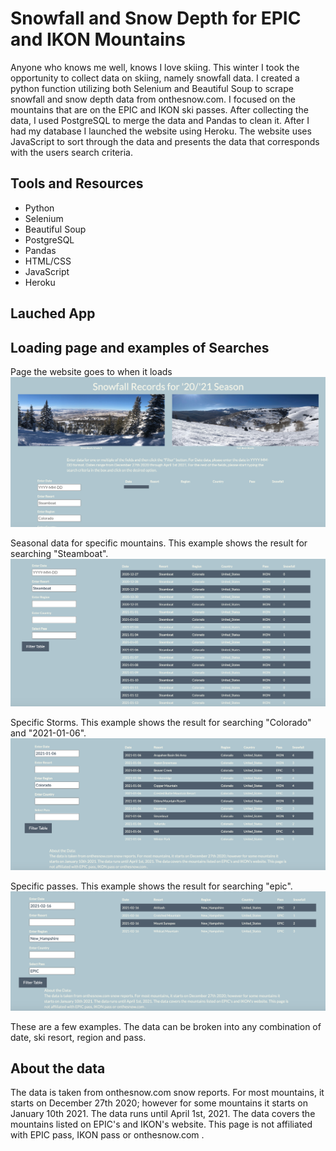 # Snowfall and Snow Depth for EPIC and IKON Mountains
Anyone who knows me well, knows I love skiing. This winter I took the opportunity to collect data on skiing, namely snowfall data. I created a python function utilizing both Selenium and Beautiful Soup to scrape snowfall and snow depth data from onthesnow.com. I focused on the mountains that are on the EPIC and IKON ski passes. After collecting the data, I used PostgreSQL to merge the data and Pandas to clean it. After I had my database I launched the website using Heroku. The website uses JavaScript to sort through the data and presents the data that corresponds with the users search criteria.

## Tools and Resources
* Python
* Selenium
* Beautiful Soup
* PostgreSQL
* Pandas
* HTML/CSS
* JavaScript
* Heroku

## Lauched App

## Loading page and examples of Searches
Page the website goes to when it loads
![ScreenShot](/Screenshots/main_page.png)

Seasonal data for specific mountains. This example shows the result for searching "Steamboat".
![ScreenShot](/Screenshots/Steamboat.png)


Specific Storms. This example shows the result for searching "Colorado" and "2021-01-06".
![ScreenShot](/Screenshots/storm.png)


Specific passes. This example shows the result for searching "epic".
![ScreenShot](/Screenshots/epic.png)

These are a few examples. The data can be broken into any combination of date, ski resort, region and pass.

## About the data
The data is taken from onthesnow.com snow reports. For most mountains, it starts on December 27th 2020; however for some mountains it starts on January 10th 2021. The data runs until April 1st, 2021. The data covers the mountains listed on EPIC's and IKON's website. This page is not affiliated with EPIC pass, IKON pass or onthesnow.com .
